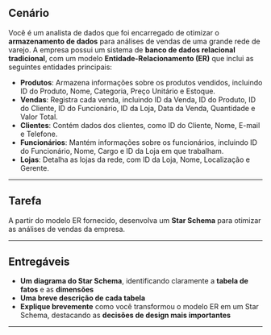 ## Cenário

Você é um analista de dados que foi encarregado de otimizar o **armazenamento de dados** para análises de vendas de uma grande rede de varejo. A empresa possui um sistema de **banco de dados relacional tradicional**, com um modelo **Entidade-Relacionamento (ER)** que inclui as seguintes entidades principais:

- **Produtos**: Armazena informações sobre os produtos vendidos, incluindo ID do Produto, Nome, Categoria, Preço Unitário e Estoque.
- **Vendas**: Registra cada venda, incluindo ID da Venda, ID do Produto, ID do Cliente, ID do Funcionário, ID da Loja, Data da Venda, Quantidade e Valor Total.
- **Clientes**: Contém dados dos clientes, como ID do Cliente, Nome, E-mail e Telefone.
- **Funcionários**: Mantém informações sobre os funcionários, incluindo ID do Funcionário, Nome, Cargo e ID da Loja em que trabalham.
- **Lojas**: Detalha as lojas da rede, com ID da Loja, Nome, Localização e Gerente.

---

## Tarefa

A partir do modelo ER fornecido, desenvolva um **Star Schema** para otimizar as análises de vendas da empresa.

---

## Entregáveis

- **Um diagrama do Star Schema**, identificando claramente a **tabela de fatos** e as **dimensões**
- **Uma breve descrição de cada tabela**
- **Explique brevemente** como você transformou o modelo ER em um Star Schema, destacando as **decisões de design mais importantes**

---